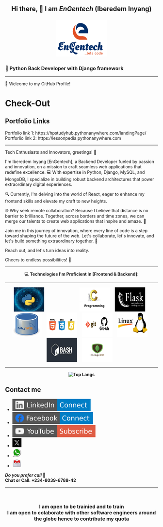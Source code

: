 ## <p align="center"> Hi there, 👋  I am <i><span font-size="50px">EnGentech</i> (Iberedem Inyang) <br><br><img src="logo.PNG" width="170px" height="120px"></p>
### 🌟 Python Back Developer with Django framework
<hr>
🚀 Welcome to my GitHub Profile! <h1>Check-Out</h1>

<h2>Portfolio Links</h2>
Portfolio link 1: https://hpstudyhub.pythonanywhere.com/landingPage/  <br>
Portforlio link 2:  https://lessonpedia.pythonanywhere.com
<hr>

Tech Enthusiasts and Innovators, greetings! 🌟

I'm Iberedem Inyang [EnGentech], a Backend Developer fueled by passion and innovation, on a mission to craft seamless web applications that redefine excellence. 💻 With expertise in Python, Django, MySQL, and MongoDB, I specialize in building robust backend architectures that power extraordinary digital experiences.

🔍 Currently, I'm delving into the world of React, eager to enhance my frontend skills and elevate my craft to new heights.

🌐 Why seek remote collaboration? Because I believe that distance is no barrier to brilliance. Together, across borders and time zones, we can merge our talents to create web applications that inspire and amaze. 💫

Join me in this journey of innovation, where every line of code is a step toward shaping the future of the web. Let's collaborate, let's innovate, and let's build something extraordinary together. 🚀

Reach out, and let's turn ideas into reality.

Cheers to endless possibilities! 🌟
<div align='center'>
  <p>
  <hr>
    💻 <b> Technologies I'm Proficient In [Frontend & Backend]:<b><hr>
  </p>
  <p align="center">
    <img src="python.jpg" alt="Alt Text" width="100px" height="80px" style="margin-right: 100px">&nbsp;&nbsp;&nbsp;&nbsp;
    <img src="c_language.jpeg" alt="Alt Text" width="100px" height="80px">&nbsp;&nbsp;&nbsp;&nbsp;
    <img src="flask.webp" alt="Alt Text" width="100px" height="80px">&nbsp;&nbsp;&nbsp;&nbsp;
    <img src="mysql.jpeg" alt="Alt Text" width="100px" height="80px">&nbsp;&nbsp;&nbsp;&nbsp;
    <img src="frontends.jpg" alt="Alt Text" width="100px" height="80px">&nbsp;&nbsp;&nbsp;&nbsp;
    <img src="git_github.png" alt="Alt Text" width="100px" height="80px">&nbsp;&nbsp;&nbsp;&nbsp;
    <img src="linux.jpeg" alt="Alt Text" width="100px" height="80px">&nbsp;&nbsp;&nbsp;&nbsp;
    <img src="bash.jpeg" alt="Alt Text" width="100px" height="80px">&nbsp;&nbsp;&nbsp;&nbsp;
    <img src="mongodb.jpeg" alt="Alt Text" width="100px" height="80px">&nbsp;&nbsp;&nbsp;&nbsp;
  </p>
  <hr>
  
</div>

<div align='center'>

![Top Langs](https://github-readme-stats.vercel.app/api/top-langs/?username=EnGentech&layout=compact&theme=dark)
<!-- [![Anurag's GitHub stats](https://github-readme-stats.vercel.app/api?username=EnGentech)](https://github.com/anuraghazra/github-readme-stats) -->


</div>


## Contact me
* <a href="https://www.linkedin.com/in/iberedem-inyang-3b88ba223/"><img src="LinkedIn-Connect-blue.svg">
* <a href="https://web.facebook.com/engr.gentle.1/"><img src="Facebook-Connect-blue.svg">
* <a href="https://www.youtube.com/channel/UCYmk2Fu0B1nre0N2Q05Zp_A"><img src="YouTube-Subscribe-red.svg">
* <a href="https://twitter.com/inyang_iberedem"><img src="twitter.jpeg" width="30" height="30">
* [<img src="whasapp.png" alt="WhatsApp" width="30" height="30" />](https://wa.me/2348039678842)
* [<img src="mailme.png" alt="Email me" width="30" height="30" />](mailto:engen.inyang@gmail.com)


_Do you prefer <i>call</i>_ 🤔<br>
<b>Chat or Call: +234-8039-6788-42</b><br>  

  <hr><br>
  
 ### <p align="center"> I am open to be trainied and to train  <br>I am open to colaborate with other software engineers around the globe hence to contribute my quota </p>
<!--
**EnGentech/EnGentech** is a ✨ _special_ ✨ repository because its `README.md` (this file) appears on your GitHub profile.

Here are some ideas to get you started:

- 🔭 I’m currently working on ...
- 🌱 I’m currently learning ...
- 👯 I’m looking to collaborate on ...
- 🤔 I’m looking for help with ...
- 💬 Ask me about ...
- 📫 How to reach me: ...
- 😄 Pronouns: ...
- ⚡ Fun fact: ...
-->
